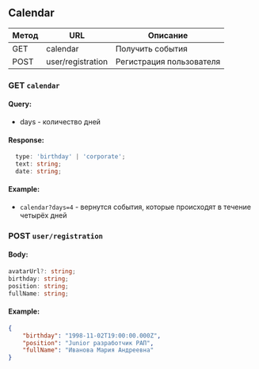 ## Calendar

| Метод | URL  |Описание |
| ------------- | ------------- | ------------- |
| GET | calendar | Получить события |
| POST | user/registration | Регистрация пользователя

### GET `calendar`
#### Query:
- days - количество дней
#### Response:
```typescript
  type: 'birthday' | 'corporate';
  text: string;
  date: string;
```
#### Example:
- `calendar?days=4` - вернутся события, которые происходят в течение четырёх дней

### POST `user/registration`
#### Body:
```typescript
avatarUrl?: string;
birthday: string;
position: string;
fullName: string;
```
#### Example:
```json
{
    "birthday": "1998-11-02T19:00:00.000Z",
    "position": "Junior разработчик РАП",
    "fullName": "Иванова Мария Андреевна"
}
```
